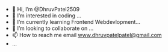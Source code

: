 - 👋 Hi, I’m @DhruvPatel2509
- 👀 I’m interested in coding ...
- 🌱 I’m currently learning Frontend Webdevlopment...
- 💞️ I’m looking to collaborate on ...
- 📫 How to reach me email www.dhruvpatelpatel@gmail.com
- ...

<!---
DhruvPatel2509/DhruvPatel2509 is a ✨ special ✨ repository because its `README.md` (this file) appears on your GitHub profile.
You can click the Preview link to take a look at your changes.
--->

